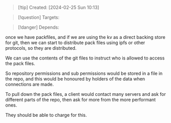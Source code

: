 
>[!tip] Created: [2024-02-25 Sun 10:13]

>[!question] Targets: 

>[!danger] Depends: 

once we have packfiles, and if we are using the kv as a direct backing store for git, then we can start to distribute pack files using ipfs or other protocols, so they are distributed.

We can use the contents of the git files to instruct who is allowed to access the pack files.

So repository permissions and sub permissions would be stored in a file in the repo, and this would be honoured by holders of the data when connections are made.

To pull down the pack files, a client would contact many servers and ask for different parts of the repo, then ask for more from the more performant ones.

They should be able to charge for this.